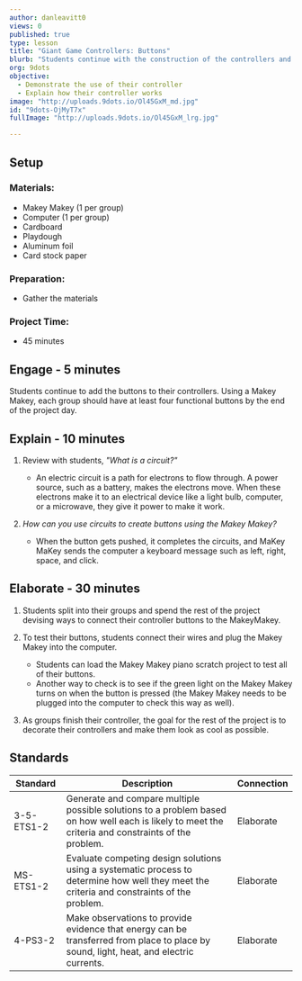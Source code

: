 ```yaml
---
author: danleavitt0
views: 0
published: true
type: lesson
title: "Giant Game Controllers: Buttons"
blurb: "Students continue with the construction of the controllers and connect the #MakeyMakey to their buttons."
org: 9dots
objective: 
  - Demonstrate the use of their controller
  - Explain how their controller works
image: "http://uploads.9dots.io/Ol45GxM_md.jpg"
id: "9dots-OjMyT7x"
fullImage: "http://uploads.9dots.io/Ol45GxM_lrg.jpg"

---
```


## Setup

### Materials:

- Makey Makey (1 per group)
- Computer (1 per group)
- Cardboard
- Playdough
- Aluminum foil
- Card stock paper

### Preparation:

- Gather the materials

### Project Time:

- 45 minutes

## Engage - 5 minutes
Students continue to add the buttons to their controllers. Using a Makey Makey, each group should have at least four functional buttons by the end of the project day.

## Explain - 10 minutes

1. Review with students, _"What is a circuit?"_
	- An electric circuit is a path for electrons to flow through. A power source, such as a battery, makes the electrons move. When these electrons make it to an electrical device like a light bulb, computer, or a microwave, they give it power to make it work.

2. _How can you use circuits to create buttons using the Makey Makey?_
	- When the button gets pushed, it completes the circuits, and MaKey MaKey sends the computer a keyboard message such as left, right, space, and click.

## Elaborate - 30 minutes

1. Students split into their groups and spend the rest of the project devising ways to connect their controller buttons to the MakeyMakey.

2. To test their buttons, students connect their wires and plug the Makey Makey into the computer. 
	- Students can load the Makey Makey piano scratch project to test all of their buttons. 
    - Another way to check is to see if the green light on the Makey Makey turns on when the button is pressed (the Makey Makey needs to be plugged into the computer to check this way as well).

3. As groups finish their controller, the goal for the rest of the project is to decorate their controllers and make them look as cool as possible.

## Standards

Standard | Description | Connection
--- | --- | ---
3-5-ETS1-2 | Generate and compare multiple possible solutions to a problem based on how well each is likely to meet the criteria and constraints of the problem. | Elaborate
MS-ETS1-2 | Evaluate competing design solutions using a systematic process to determine how well they meet the criteria and constraints of the problem. | Elaborate
4-PS3-2 | Make observations to provide evidence that energy can be transferred from place to place by sound, light, heat, and electric currents. | Elaborate
